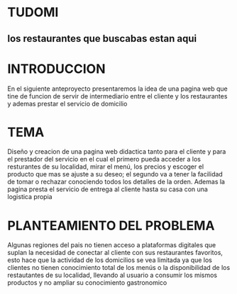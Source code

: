 # TUDOMI
## los restaurantes que buscabas estan aqui

# INTRODUCCION

En el siguiente anteproyecto presentaremos la idea de una pagina web que tine de funcion de servir de intermediario entre el cliente y los restaurantes y ademas prestar el servicio de domicilio

# TEMA
Diseño y creacion de una pagina web didactica tanto para el cliente y para el prestador del servicio en el cual el primero  pueda acceder a los resturantes de su localidad, mirar el menú, los precios y escoger el producto que mas se ajuste a su deseo; el segundo va a tener la facilidad de tomar o rechazar conociendo todos los detalles de la orden. Ademas la pagina presta el servicio de entrega al cliente hasta su casa con una logistica propia 

# PLANTEAMIENTO DEL PROBLEMA

Algunas regiones del pais no tienen acceso a plataformas digitales que suplan la necesidad de conectar al cliente con sus restaurantes favoritos, esto hace que la actividad de los domicilios se vea limitada ya que los clientes no tienen conocimiento total de los menús o la disponibilidad de los
restautantes de su localidad, llevando al usuario a consumir los mismos productos y no ampliar su conocimiento gastronomico
